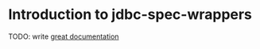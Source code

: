 # Introduction to jdbc-spec-wrappers

TODO: write [great documentation](http://jacobian.org/writing/what-to-write/)

